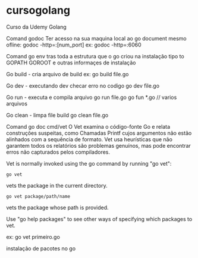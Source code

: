 # cursogolang
Curso da Udemy Golang

Comand godoc
Ter acesso na sua maquina local ao go document mesmo ofline:
godoc -http=:[num_port] ex: godoc -http=:6060

Comand go env
tras toda a estrutura que o go criou na instalação tipo to GOPATH GOROOT e outras informaçes de instalação

Go build - cria arquivo de build
ex:	go build file.go

Go dev - executando dev checar erro no codigo
	go dev file.go

Go run - executa e compila arquivo
	go run file.go
    go fun *.go // varios arquivos
    
Go clean - limpa file build
	go clean file.go 

Comand go doc cmd/vet
O Vet examina o código-fonte Go e relata construções suspeitas, como
Chamadas Printf cujos argumentos não estão alinhados com a sequência de formato. Vet usa
heurísticas que não garantem todos os relatórios são problemas genuínos, mas
pode encontrar erros não capturados pelos compiladores.

Vet is normally invoked using the go command by running "go vet":

    go vet

vets the package in the current directory.

    go vet package/path/name

vets the package whose path is provided.

Use "go help packages" to see other ways of specifying which packages to vet.

ex:  go vet primeiro.go 

instalação de pacotes no go






